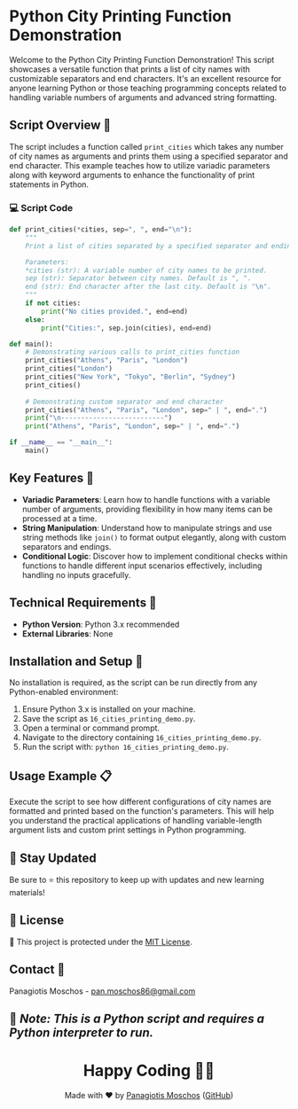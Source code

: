 # Python City Printing Function Demonstration

Welcome to the Python City Printing Function Demonstration! This script showcases a versatile function that prints a list of city names with customizable separators and end characters. It's an excellent resource for anyone learning Python or those teaching programming concepts related to handling variable numbers of arguments and advanced string formatting.

## Script Overview 📘

The script includes a function called `print_cities` which takes any number of city names as arguments and prints them using a specified separator and end character. This example teaches how to utilize variadic parameters along with keyword arguments to enhance the functionality of print statements in Python.

### :computer: Script Code

```python
def print_cities(*cities, sep=", ", end="\n"):
    """
    Print a list of cities separated by a specified separator and ending with a specified end character.

    Parameters:
    *cities (str): A variable number of city names to be printed.
    sep (str): Separator between city names. Default is ", ".
    end (str): End character after the last city. Default is "\n".
    """
    if not cities:
        print("No cities provided.", end=end)
    else:
        print("Cities:", sep.join(cities), end=end)

def main():
    # Demonstrating various calls to print_cities function
    print_cities("Athens", "Paris", "London")
    print_cities("London")
    print_cities("New York", "Tokyo", "Berlin", "Sydney")
    print_cities()
    
    # Demonstrating custom separator and end character
    print_cities("Athens", "Paris", "London", sep=" | ", end=".")
    print("\n--------------------------")
    print("Athens", "Paris", "London", sep=" | ", end=".")

if __name__ == "__main__":
    main()
```

## Key Features 🌟
- **Variadic Parameters**: Learn how to handle functions with a variable number of arguments, providing flexibility in how many items can be processed at a time.
- **String Manipulation**: Understand how to manipulate strings and use string methods like `join()` to format output elegantly, along with custom separators and endings.
- **Conditional Logic**: Discover how to implement conditional checks within functions to handle different input scenarios effectively, including handling no inputs gracefully.

## Technical Requirements 🔧
- **Python Version**: Python 3.x recommended
- **External Libraries**: None

## Installation and Setup 🚀
No installation is required, as the script can be run directly from any Python-enabled environment:
1. Ensure Python 3.x is installed on your machine.
2. Save the script as `16_cities_printing_demo.py`.
3. Open a terminal or command prompt.
4. Navigate to the directory containing `16_cities_printing_demo.py`.
5. Run the script with: `python 16_cities_printing_demo.py`.

## Usage Example 📋
Execute the script to see how different configurations of city names are formatted and printed based on the function's parameters. This will help you understand the practical applications of handling variable-length argument lists and custom print settings in Python programming.

## 📢 Stay Updated
Be sure to ⭐ this repository to keep up with updates and new learning materials!

## 📄 License
🔐 This project is protected under the [MIT License](https://mit-license.org/).

## Contact 📧
Panagiotis Moschos - pan.moschos86@gmail.com

🔗 *Note: This is a Python script and requires a Python interpreter to run.*
---
<h1 align="center">Happy Coding 👨‍💻</h1>

<p align="center">
  Made with ❤️ by <a href="https://www.linkedin.com/in/panagiotis-moschos">Panagiotis Moschos</a> (<a href="https://github.com/pmoschos">GitHub</a>)
</p>